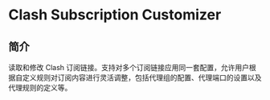 # Clash Subscription Customizer

## 简介

读取和修改 Clash 订阅链接。支持对多个订阅链接应用同一套配置，允许用户根据自定义规则对订阅内容进行灵活调整，包括代理组的配置、代理端口的设置以及代理规则的定义等。
